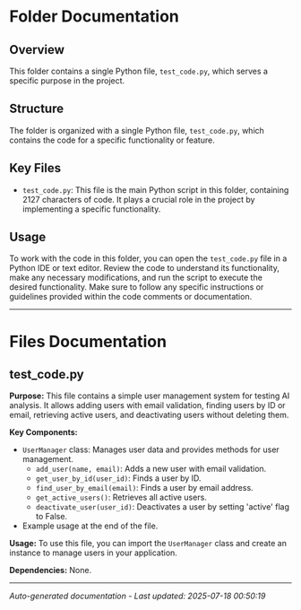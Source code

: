 # Folder Documentation

## Overview
This folder contains a single Python file, `test_code.py`, which serves a specific purpose in the project.

## Structure
The folder is organized with a single Python file, `test_code.py`, which contains the code for a specific functionality or feature.

## Key Files
- `test_code.py`: This file is the main Python script in this folder, containing 2127 characters of code. It plays a crucial role in the project by implementing a specific functionality.

## Usage
To work with the code in this folder, you can open the `test_code.py` file in a Python IDE or text editor. Review the code to understand its functionality, make any necessary modifications, and run the script to execute the desired functionality. Make sure to follow any specific instructions or guidelines provided within the code comments or documentation.

---

# Files Documentation

## test_code.py

**Purpose:** This file contains a simple user management system for testing AI analysis. It allows adding users with email validation, finding users by ID or email, retrieving active users, and deactivating users without deleting them.

**Key Components:**
- `UserManager` class: Manages user data and provides methods for user management.
  - `add_user(name, email)`: Adds a new user with email validation.
  - `get_user_by_id(user_id)`: Finds a user by ID.
  - `find_user_by_email(email)`: Finds a user by email address.
  - `get_active_users()`: Retrieves all active users.
  - `deactivate_user(user_id)`: Deactivates a user by setting 'active' flag to False.
- Example usage at the end of the file.

**Usage:** To use this file, you can import the `UserManager` class and create an instance to manage users in your application.

**Dependencies:** None.

---
*Auto-generated documentation - Last updated: 2025-07-18 00:50:19*

